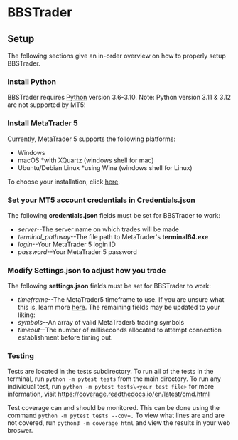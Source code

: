 # BBSTrader

## Setup
The following sections give an in-order overview on how to properly setup BBSTrader.

### Install Python
BBSTrader requires [Python](https://www.python.org/downloads/) version 3.6-3.10. Note: Python version 3.11 & 3.12 are not supported by MT5!

### Install MetaTrader 5
Currently, MetaTrader 5 supports the following platforms:
* Windows
* macOS *with XQuartz (windows shell for mac)
* Ubuntu/Debian Linux *using Wine (windows shell for Linux)

To choose your installation, click [here](https://www.metatrader5.com/en/download).

### Set your MT5 account credentials in Credentials.json
The following **credentials.json** fields must be set for BBSTrader to work:
* _server_--The server name on which trades will be made
* _terminal_pathway_--The file path to MetaTrader's **terminal64.exe**
* _login_--Your MetaTrader 5 login ID
* _password_--Your MetaTrader 5 password

### Modify Settings.json to adjust how you trade
The following **settings.json** fields must be set for BBSTrader to work:
* _timeframe_--The MetaTrader5 timeframe to use. If you are unsure what this is, learn more [here](https://myforex.com/en/mt5guide/change-timeframes.html).
The remaining fields may be updated to your liking:
* _symbols_--An array of valid MetaTrader5 trading symbols
* _timeout_--The number of milliseconds allocated to attempt connection establishment before timing out.

### Testing
Tests are located in the tests subdirectory. To run all of the tests in the terminal, run
```python -m pytest tests```
from the main directory. To run any individual test, run
```python -m pytest tests\<your test file>```
for more information, visit https://coverage.readthedocs.io/en/latest/cmd.html

Test coverage can and should be monitored. This can be done using the command
```python -m pytest tests --cov=.```
To view what lines are and are not covered, run
```python3 -m coverage html```
and view the results in your web broswer.
